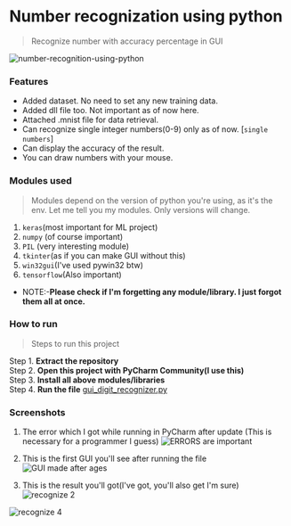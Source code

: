 # Number recognization using python

> Recognize number with accuracy percentage in GUI  


![number-recognition-using-python](https://user-images.githubusercontent.com/40369168/130673892-fdf9e202-100a-415e-96de-97b89ea182ad.gif)


### Features

- Added dataset. No need to set any new training data.
- Added dll file too. Not important as of now here.
- Attached .mnist file for data retrieval.
- Can recognize single integer numbers(0-9) only as of now. [```single numbers```]  
- Can display the accuracy of the result.
- You can draw numbers with your mouse.

### Modules used

> Modules depend on the version of python you're using, as it's the env. Let me tell you my modules. Only versions will change.
1. ```keras```(most important for ML project)
2. ```numpy``` (of course important)
3. ```PIL``` (very interesting module)
4. ```tkinter```(as if you can make GUI without this)
5. ```win32gui```(I've used pywin32 btw)
6. ```tensorflow```(Also important)  

- NOTE:-**Please check if I'm forgetting any module/library. I just forgot them all at once.**  

### How to run

> Steps to run this project

Step 1. **Extract the repository**  
Step 2. **Open this project with PyCharm Community(I use this)**  
Step 3. **Install all above modules/libraries**  
Step 4. **Run the file** [gui_digit_recognizer.py](https://github.com/nitin30kumar/number-recognition-using-python/blob/main/gui_digit_recognizer.py)  

### Screenshots

1. The error which I got while running in PyCharm after update (This is necessary for a programmer I guess)
![ERRORS are important](https://user-images.githubusercontent.com/40369168/130669652-7c8a38dc-86b9-4ab2-a2d3-ff03b4a835ea.png)


2. This is the first GUI you'll see after running the file
![GUI made after ages](https://user-images.githubusercontent.com/40369168/130669718-fcd20ed0-e6af-4b05-9de7-b05e86e75ec2.png)


3. This is the result you'll got(I've got, you'll also get I'm sure)
![recognize 2](https://user-images.githubusercontent.com/40369168/130669879-ab9320c1-c183-43fc-9ab5-74c3f6fa94ff.png)

![recognize 4](https://user-images.githubusercontent.com/40369168/130669940-e5250e97-645a-46a2-acb3-ff131fab2e9a.png)
